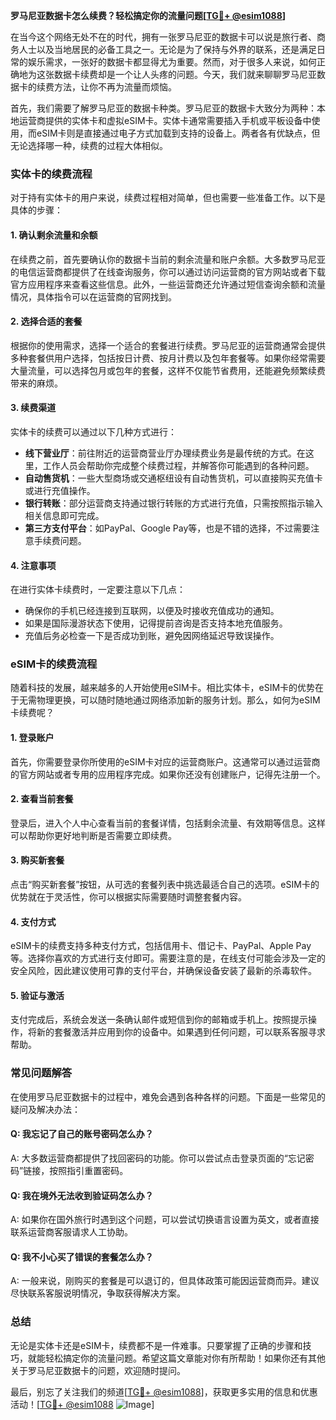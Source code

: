 **罗马尼亚数据卡怎么续费？轻松搞定你的流量问题[[TG💪+ @esim1088](https://t.me/s/esim1088)]**

在当今这个网络无处不在的时代，拥有一张罗马尼亚的数据卡可以说是旅行者、商务人士以及当地居民的必备工具之一。无论是为了保持与外界的联系，还是满足日常的娱乐需求，一张好的数据卡都显得尤为重要。然而，对于很多人来说，如何正确地为这张数据卡续费却是一个让人头疼的问题。今天，我们就来聊聊罗马尼亚数据卡的续费方法，让你不再为流量而烦恼。

首先，我们需要了解罗马尼亚的数据卡种类。罗马尼亚的数据卡大致分为两种：本地运营商提供的实体卡和虚拟eSIM卡。实体卡通常需要插入手机或平板设备中使用，而eSIM卡则是直接通过电子方式加载到支持的设备上。两者各有优缺点，但无论选择哪一种，续费的过程大体相似。

### 实体卡的续费流程

对于持有实体卡的用户来说，续费过程相对简单，但也需要一些准备工作。以下是具体的步骤：

#### 1. 确认剩余流量和余额
在续费之前，首先要确认你的数据卡当前的剩余流量和账户余额。大多数罗马尼亚的电信运营商都提供了在线查询服务，你可以通过访问运营商的官方网站或者下载官方应用程序来查看这些信息。此外，一些运营商还允许通过短信查询余额和流量情况，具体指令可以在运营商的官网找到。

#### 2. 选择合适的套餐
根据你的使用需求，选择一个适合的套餐进行续费。罗马尼亚的运营商通常会提供多种套餐供用户选择，包括按日计费、按月计费以及包年套餐等。如果你经常需要大量流量，可以选择包月或包年的套餐，这样不仅能节省费用，还能避免频繁续费带来的麻烦。

#### 3. 续费渠道
实体卡的续费可以通过以下几种方式进行：
- **线下营业厅**：前往附近的运营商营业厅办理续费业务是最传统的方式。在这里，工作人员会帮助你完成整个续费过程，并解答你可能遇到的各种问题。
- **自动售货机**：一些大型商场或交通枢纽设有自动售货机，可以直接购买充值卡或进行充值操作。
- **银行转账**：部分运营商支持通过银行转账的方式进行充值，只需按照指示输入相关信息即可完成。
- **第三方支付平台**：如PayPal、Google Pay等，也是不错的选择，不过需要注意手续费问题。

#### 4. 注意事项
在进行实体卡续费时，一定要注意以下几点：
- 确保你的手机已经连接到互联网，以便及时接收充值成功的通知。
- 如果是国际漫游状态下使用，记得提前咨询是否支持本地充值服务。
- 充值后务必检查一下是否成功到账，避免因网络延迟导致误操作。

### eSIM卡的续费流程

随着科技的发展，越来越多的人开始使用eSIM卡。相比实体卡，eSIM卡的优势在于无需物理更换，可以随时随地通过网络添加新的服务计划。那么，如何为eSIM卡续费呢？

#### 1. 登录账户
首先，你需要登录你所使用的eSIM卡对应的运营商账户。这通常可以通过运营商的官方网站或者专用的应用程序完成。如果你还没有创建账户，记得先注册一个。

#### 2. 查看当前套餐
登录后，进入个人中心查看当前的套餐详情，包括剩余流量、有效期等信息。这样可以帮助你更好地判断是否需要立即续费。

#### 3. 购买新套餐
点击“购买新套餐”按钮，从可选的套餐列表中挑选最适合自己的选项。eSIM卡的优势就在于灵活性，你可以根据实际需要随时调整套餐内容。

#### 4. 支付方式
eSIM卡的续费支持多种支付方式，包括信用卡、借记卡、PayPal、Apple Pay等。选择你喜欢的方式进行支付即可。需要注意的是，在线支付可能会涉及一定的安全风险，因此建议使用可靠的支付平台，并确保设备安装了最新的杀毒软件。

#### 5. 验证与激活
支付完成后，系统会发送一条确认邮件或短信到你的邮箱或手机上。按照提示操作，将新的套餐激活并应用到你的设备中。如果遇到任何问题，可以联系客服寻求帮助。

### 常见问题解答

在使用罗马尼亚数据卡的过程中，难免会遇到各种各样的问题。下面是一些常见的疑问及解决办法：

#### Q: 我忘记了自己的账号密码怎么办？
A: 大多数运营商都提供了找回密码的功能。你可以尝试点击登录页面的“忘记密码”链接，按照指引重置密码。

#### Q: 我在境外无法收到验证码怎么办？
A: 如果你在国外旅行时遇到这个问题，可以尝试切换语言设置为英文，或者直接联系运营商客服请求人工协助。

#### Q: 我不小心买了错误的套餐怎么办？
A: 一般来说，刚购买的套餐是可以退订的，但具体政策可能因运营商而异。建议尽快联系客服说明情况，争取获得解决方案。

### 总结

无论是实体卡还是eSIM卡，续费都不是一件难事。只要掌握了正确的步骤和技巧，就能轻松搞定你的流量问题。希望这篇文章能对你有所帮助！如果你还有其他关于罗马尼亚数据卡的问题，欢迎随时提问。

最后，别忘了关注我们的频道[[TG💪+ @esim1088](https://t.me/s/esim1088)]，获取更多实用的信息和优惠活动！[[TG💪+ @esim1088](https://t.me/s/esim1088) ![Image](https://i.postimg.cc/4NQfJmqS/Snipaste-2025-05-13-00-14-12.png)]